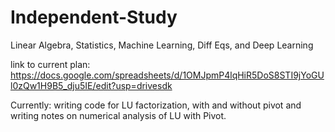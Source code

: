 # Independent-Study
Linear Algebra, Statistics, Machine Learning, Diff Eqs, and Deep Learning

link to current plan:
https://docs.google.com/spreadsheets/d/1OMJpmP4lqHiR5DoS8STI9jYoGUl0zQw1H9B5_dju5IE/edit?usp=drivesdk

Currently: writing code for LU factorization, with and without pivot and writing notes on numerical analysis of LU with Pivot.
